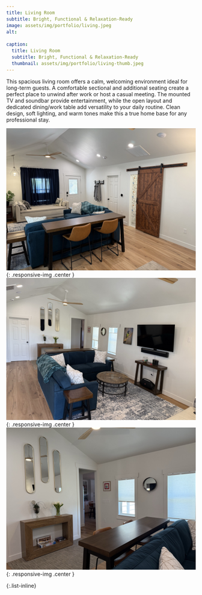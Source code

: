 ```yaml
---
title: Living Room
subtitle: Bright, Functional & Relaxation-Ready
image: assets/img/portfolio/living.jpeg
alt: 

caption:
  title: Living Room
  subtitle: Bright, Functional & Relaxation-Ready
  thumbnail: assets/img/portfolio/living-thumb.jpeg
---
```


This spacious living room offers a calm, welcoming environment ideal for long-term guests. A comfortable sectional and additional seating create a perfect place to unwind after work or host a casual meeting. The mounted TV and soundbar provide entertainment, while the open layout and dedicated dining/work table add versatility to your daily routine. Clean design, soft lighting, and warm tones make this a true home base for any professional stay.

![Alt text](assets/img/portfolio/living2.jpeg){: .responsive-img .center }
![Alt text](assets/img/portfolio/living3.jpeg){: .responsive-img .center }
![Alt text](assets/img/portfolio/living4.jpeg){: .responsive-img .center }


{:.list-inline}

